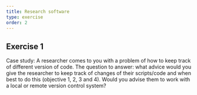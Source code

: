 ```yaml
---
title: Research software
type: exercise
order: 2
---
```


## Exercise 1

Case study: A researcher comes to you with a problem of how to keep track of different version of code. 
The question to answer: what advice would you give the researcher to keep track of changes of their scripts/code and when best to do this (objective 1, 2, 3 and 4). 
Would you advise them to work with a local or remote version control system? 